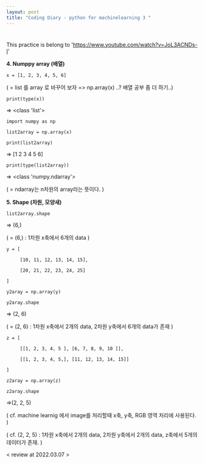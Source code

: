 ```yaml
---
layout: post
title: "Coding Diary - python for machinelearning 3 "
---
```


#
This practice is belong to  'https://www.youtube.com/watch?v=JoL3ACNDs-I'



**4. Numppy array (배열)**

    x = [1, 2, 3, 4, 5, 6] 

( = list 를 array 로 바꾸어 보자 => np.array(x) ..? 배열 공부 좀 더 하기..) 

    print(type(x))

=> <class 'list'>

    import numpy as np

    list2array = np.array(x)

    print(list2array)

=> [1 2 3 4 5 6]

    print(type(list2array))  
    
=> <class 'numpy.ndarray'>

( = ndarray는 n차원의 array라는 뜻이다. )




**5. Shape (차원, 모양새)**

    list2array.shape
    
=> (6,)

( = (6,) : 1차원 x축에서 6개의 data  )

    y = [

         [10, 11, 12, 13, 14, 15],

         [20, 21, 22, 23, 24, 25]
        
    ]

    y2aray = np.array(y)

    y2aray.shape

=> (2, 6)

( = (2, 6) : 1차원 x축에서 2개의 data, 2차원 y축에서 6개의 data가 존재 )

    z = [

         [[1, 2, 3, 4, 5 ], [6, 7, 8, 9, 10 ]], 

         [[1, 2, 3, 4, 5,], [11, 12, 13, 14, 15]]

    ]

    z2aray = np.array(z)

    z2aray.shape
    
=>(2, 2, 5)

( cf. machine learnig 에서 image를 처리할때 x축, y축, RGB 영역 처리에 사용된다. )

( cf. (2, 2, 5) : 1차원 x축에서 2개의 data, 2차원 y축에서 2개의 data, z축에서 5개의 데이터가 존재. )


< review at 2022.03.07 >

